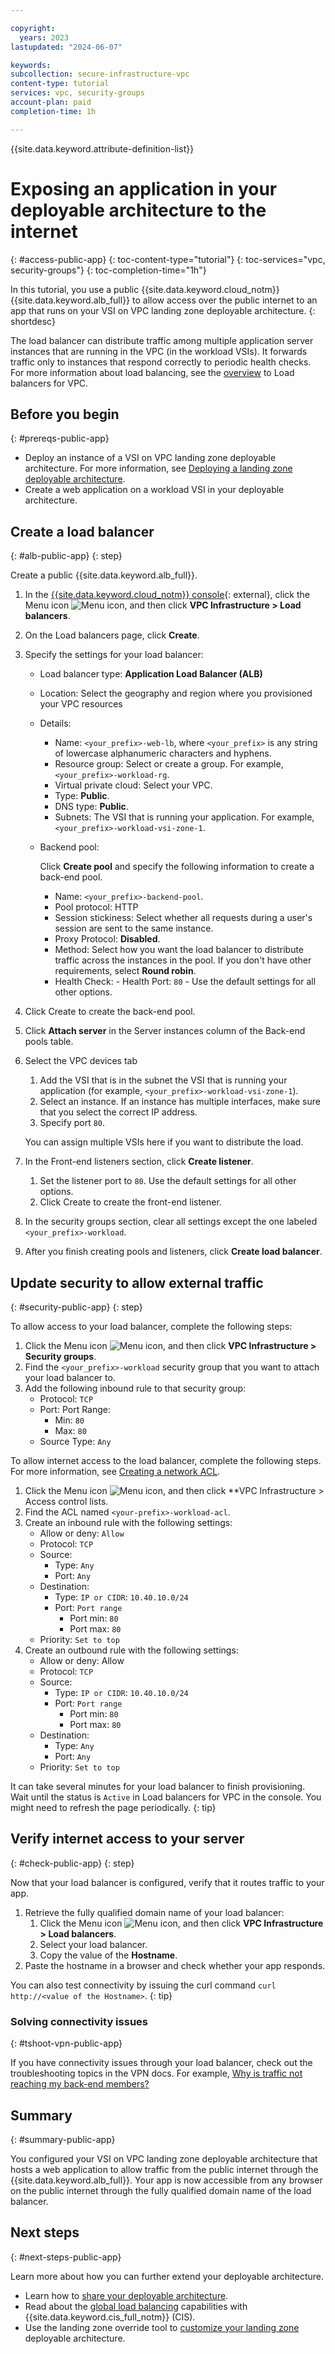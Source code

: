 ```yaml
---

copyright:
  years: 2023
lastupdated: "2024-06-07"

keywords:
subcollection: secure-infrastructure-vpc
content-type: tutorial
services: vpc, security-groups
account-plan: paid
completion-time: 1h

---
```


{{site.data.keyword.attribute-definition-list}}

# Exposing an application in your deployable architecture to the internet
{: #access-public-app}
{: toc-content-type="tutorial"}
{: toc-services="vpc, security-groups"}
{: toc-completion-time="1h"}

In this tutorial, you use a public {{site.data.keyword.cloud_notm}} {{site.data.keyword.alb_full}} to allow access over the public internet to an app that runs on your VSI on VPC landing zone deployable architecture.
{: shortdesc}

The load balancer can distribute traffic among multiple application server instances that are running in the VPC (in the workload VSIs). It forwards traffic only to instances that respond correctly to periodic health checks. For more information about load balancing, see the [overview](/docs/vpc?topic=vpc-nlb-vs-elb) to Load balancers for VPC.



## Before you begin
{: #prereqs-public-app}

- Deploy an instance of a VSI on VPC landing zone deployable architecture. For more information, see [Deploying a landing zone deployable architecture](/docs/secure-infrastructure-vpc?topic=secure-infrastructure-vpc-deploy).
- Create a web application on a workload VSI in your deployable architecture.

## Create a load balancer
{: #alb-public-app}
{: step}

Create a public {{site.data.keyword.alb_full}}.

1.  In the [{{site.data.keyword.cloud_notm}} console](https://cloud.ibm.com/){: external}, click the Menu icon ![Menu icon](../icons/icon_hamburger.svg), and then click **VPC Infrastructure > Load balancers**.
1.  On the Load balancers page, click **Create**.
1.  Specify the settings for your load balancer:
    - Load balancer type: **Application Load Balancer (ALB)**
    - Location: Select the geography and region where you provisioned your VPC resources
    - Details:
        - Name: `<your_prefix>-web-lb`, where `<your_prefix>` is any string of lowercase alphanumeric characters and hyphens.
        - Resource group: Select or create a group. For example, `<your_prefix>-workload-rg`.
        - Virtual private cloud: Select your VPC.
        - Type: **Public**.
        - DNS type: **Public**.
        - Subnets: The VSI that is running your application. For example, `<your_prefix>-workload-vsi-zone-1`.
    - Backend pool:

        Click **Create pool** and specify the following information to create a back-end pool.
        - Name: `<your_prefix>-backend-pool`.
        - Pool protocol: HTTP
        - Session stickiness: Select whether all requests during a user's session are sent to the same instance.
        - Proxy Protocol: **Disabled**.
        - Method: Select how you want the load balancer to distribute traffic across the instances in the pool. If you don't have other requirements, select **Round robin**.
        - Health Check:
              - Health Port: `80`
              - Use the default settings for all other options.
1.  Click Create to create the back-end pool.
1.  Click **Attach server** in the Server instances column of the Back-end pools table.

1.  Select the VPC devices tab
    1.  Add the VSI that is in the subnet the VSI that is running your application (for example, `<your_prefix>-workload-vsi-zone-1`).
    1.  Select an instance. If an instance has multiple interfaces, make sure that you select the correct IP address.
    1.  Specify port `80`.

    You can assign multiple VSIs here if you want to distribute the load.
1.  In the Front-end listeners section, click **Create listener**.
    1.  Set the listener port to `80`. Use the default settings for all other options.
    1.  Click Create to create the front-end listener.
1.  In the security groups section, clear all settings except the one labeled `<your_prefix>-workload`.
1.  After you finish creating pools and listeners, click **Create load balancer**.

## Update security to allow external traffic
{: #security-public-app}
{: step}

To allow access to your load balancer, complete the following steps:

1.  Click the Menu icon ![Menu icon](../icons/icon_hamburger.svg), and then click **VPC Infrastructure > Security groups**.
1.  Find the `<your_prefix>-workload` security group that you want to attach your load balancer to.
1.  Add the following inbound rule to that security group:
    - Protocol: `TCP`
    - Port: Port Range:
        - Min: `80`
        - Max: `80`
    - Source Type: `Any`

To allow internet access to the load balancer, complete the following steps. For more information, see [Creating a network ACL](/docs/vpc?topic=vpc-acl-create-ui&interface=ui).

1.  Click the Menu icon ![Menu icon](../icons/icon_hamburger.svg), and then click **VPC Infrastructure > Access control lists.
1.  Find the ACL named `<your-prefix>-workload-acl`.
1.  Create an inbound rule with the following settings:
    - Allow or deny: `Allow`
    - Protocol: `TCP`
    - Source:
        - Type: `Any`
        - Port: `Any`
    - Destination:
        - Type: `IP or CIDR`: `10.40.10.0/24`
        - Port: `Port range`
            - Port min: `80`
            - Port max: `80`
    - Priority: `Set to top`
1.  Create an outbound rule with the following settings:
    - Allow or deny: Allow
    - Protocol: `TCP`
    - Source:
        - Type: `IP or CIDR`: `10.40.10.0/24`
        - Port: `Port range`
            - Port min: `80`
            - Port max: `80`
    - Destination:
        - Type: `Any`
        - Port: `Any`
    - Priority: `Set to top`

It can take several minutes for your load balancer to finish provisioning. Wait until the status is `Active` in Load balancers for VPC in the console. You might need to refresh the page periodically.
{: tip}

## Verify internet access to your server
{: #check-public-app}
{: step}

Now that your load balancer is configured, verify that it routes traffic to your app.

1.  Retrieve the fully qualified domain name of your load balancer:
    1.  Click the Menu icon ![Menu icon](../icons/icon_hamburger.svg), and then click **VPC Infrastructure > Load balancers**.
    1.  Select your load balancer.
    1.  Copy the value of the **Hostname**.
1.  Paste the hostname in a browser and check whether your app responds.

You can also test connectivity by issuing the curl command `curl http://<value of the Hostname>`.
{: tip}

### Solving connectivity issues
{: #tshoot-vpn-public-app}

If you have connectivity issues through your load balancer, check out the troubleshooting topics in the VPN docs. For example, [Why is traffic not reaching my back-end members?](/docs/vpc?topic=vpc-troubleshoot-lb-traffic-member&interface=ui)

## Summary
{: #summary-public-app}

You configured your VSI on VPC landing zone deployable architecture that hosts a web application to allow traffic from the public internet through the {{site.data.keyword.alb_full}}. Your app is now accessible from any browser on the public internet through the fully qualified domain name of the load balancer.

## Next steps
{: #next-steps-public-app}

Learn more about how you can further extend your deployable architecture.

- Learn how to [share your deployable architecture](/docs/secure-enterprise?topic=secure-enterprise-share-custom).
- Read about the [global load balancing](/docs/cis?topic=cis-configure-glb#glb-details) capabilities with {{site.data.keyword.cis_full_notm}} (CIS).
- Use the landing zone override tool to [customize your landing zone](https://terraform-ibm-modules.github.io/landing-zone-config-tool/#/home) deployable architecture.
